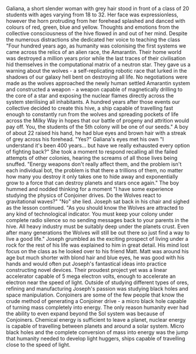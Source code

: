 Galiana, a short slender woman with grey hair stood in front of a class of 20 students with ages varying from 18 to 32. Her face was expressionless, however the horn protruding from her forehead splashed and danced with colours of red, green, blue and yellow. Thoughts and emotions from the collective consciousness of the hive flowed in and out of her mind. Despite the numerous distractions she dedicated her voice to teaching the class "Four hundred years ago, as humanity was colonising the first systems we came across the relics of an alien race, the Amarantin. Their home world was destroyed a million years prior while the last traces of their civilisation hid themselves in the computational matrix of a neutron star. They gave us a warning about the wolves - a self-replicating robotic race that lurked in the shadows of our galaxy hell bent on destroying all life. No negotiations were made as the wolves approached the newly human settled Amarantin system and constructed a weapon - a weapon capable of magnetically drilling to the core of a star and exposing the nuclear flames directly across the system sterilising all inhabitants. A hundred years after those events our collective decided to create this hive, a ship capable of travelling fast enough to constantly run from the wolves and spreading pockets of life across the Milky Way in hopes that our battle of progeny and attrition would pay off. You, the students of the 5th colony will be one of our seeds." A boy of about 22 raised his hand, he had blue eyes and brown hair with a streak of grey across his forehead. "Yes?" Galiana's eyes met his own "I understand it's been 400 years... but have we really exhausted every option of fighting back?" She took a moment to respond recalling all the failed attempts of other colonies, hearing the screams of all those lives being snuffed. "Energy weapons don't really affect them, and the problem isn't each individual bot, the problem is that there a trillions of them, no matter how many you destroy it only takes one to hide away and exponentially grow to a force that can destroy planets and stars once again." The boy hummed and nodded thinking for a moment "I have some experience studying the physics of Conjoiner drives. Do the Wolves react to gravitational waves?" "No" she lied. Joseph sat back in his chair and sighed as the lesson continued. "As you should know the Wolves are attracted to any kind of technological indicator. You must keep your colony under complete radio silence so no sending messages back to your parents in the hive. All heavy industry must be suitably deep under the planets crust. Even after many generations the Wolves will still be out there so just find a way to live a good life." Joseph grumbled as the exciting prospect of living under a rock for the rest of his life was explained to him in great detail. His mind lost focus on the class as he looked over to his friend Matt. Matt was around his age but much shorter with blond hair and blue eyes, he was good with his hands and would often put Joseph's fantastical ideas into practice constructing novel devices. Their proudest project yet was a linear accelerator capable of 5 mega electron volts, enough to accelerate an electron near the speed of light. Outside of studying different types of ores, refining and manufacturing Joseph's passion was studying black holes and space manipulation. Conjoiners are some of the few people that know the crude method of generating a Conjoiner drive - a micro black hole capable of turning mass completely into energy. The only reason humanity ever had the ability to even expand beyond the Sol system was because of Conjoiners. Chemical energy is sufficient to leave a planet, nuclear energy is capable of travelling between planets and around a solar system. Micro black holes and the complete conversion of mass into energy was the jump that humanity needed to develop light huggers, ships capable of travelling close to the speed of light.